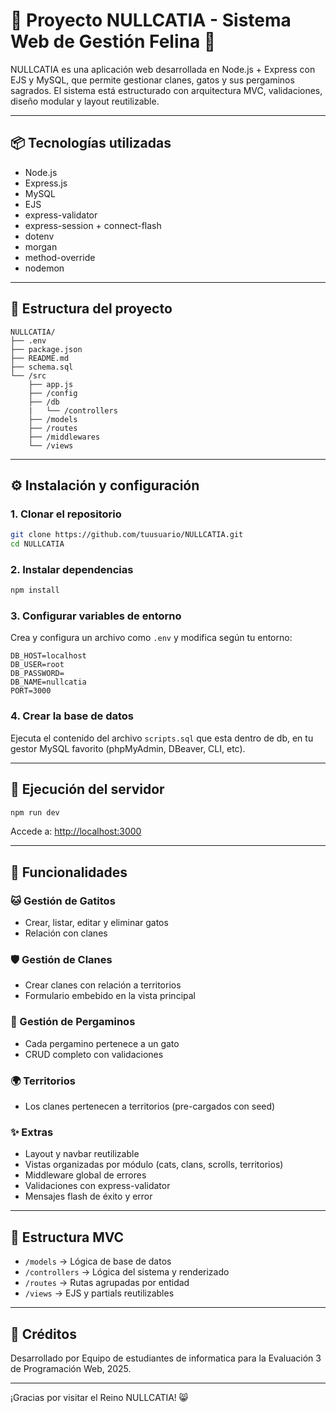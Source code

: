 # 📘 Proyecto NULLCATIA - Sistema Web de Gestión Felina 🐾

NULLCATIA es una aplicación web desarrollada en Node.js + Express con EJS y MySQL, que permite gestionar clanes, gatos y sus pergaminos sagrados. El sistema está estructurado con arquitectura MVC, validaciones, diseño modular y layout reutilizable.

---

## 📦 Tecnologías utilizadas

- Node.js
- Express.js
- MySQL
- EJS
- express-validator
- express-session + connect-flash
- dotenv
- morgan
- method-override
- nodemon

---

## 📁 Estructura del proyecto

```
NULLCATIA/
├── .env
├── package.json
├── README.md
├── schema.sql
└── /src
    ├── app.js
    ├── /config
    ├── /db
    |   └── /controllers
    ├── /models
    ├── /routes
    ├── /middlewares
    └── /views
```

---

## ⚙️ Instalación y configuración

### 1. Clonar el repositorio
```bash
git clone https://github.com/tuusuario/NULLCATIA.git
cd NULLCATIA
```

### 2. Instalar dependencias
```bash
npm install
```

### 3. Configurar variables de entorno
Crea y configura un archivo como `.env` y modifica según tu entorno:
```env
DB_HOST=localhost
DB_USER=root
DB_PASSWORD=
DB_NAME=nullcatia
PORT=3000
```

### 4. Crear la base de datos
Ejecuta el contenido del archivo `scripts.sql` que esta dentro de db, en tu gestor MySQL favorito (phpMyAdmin, DBeaver, CLI, etc).

---

## 🚀 Ejecución del servidor
```bash
npm run dev
```
Accede a: [http://localhost:3000](http://localhost:3000)

---

## 🧱 Funcionalidades

### 🐱 Gestión de Gatitos
- Crear, listar, editar y eliminar gatos
- Relación con clanes

### 🛡️ Gestión de Clanes
- Crear clanes con relación a territorios
- Formulario embebido en la vista principal

### 📜 Gestión de Pergaminos
- Cada pergamino pertenece a un gato
- CRUD completo con validaciones

### 🌍 Territorios
- Los clanes pertenecen a territorios (pre-cargados con seed)

### ✨ Extras
- Layout y navbar reutilizable
- Vistas organizadas por módulo (cats, clans, scrolls, territorios)
- Middleware global de errores
- Validaciones con express-validator
- Mensajes flash de éxito y error

---

## 🎯 Estructura MVC

- `/models` → Lógica de base de datos
- `/controllers` → Lógica del sistema y renderizado
- `/routes` → Rutas agrupadas por entidad
- `/views` → EJS y partials reutilizables

---

## 🐾 Créditos
Desarrollado por Equipo de estudiantes de informatica para la Evaluación 3 de Programación Web, 2025.

---

¡Gracias por visitar el Reino NULLCATIA! 😸
